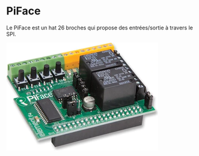 # PiFace

Le PiFace est un hat 26 broches qui propose des entrées/sortie à travers le SPI.

![Photo de la carte](piface.jpg)
